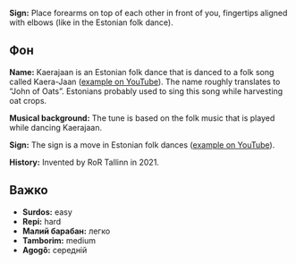 **Sign:** Place forearms on top of each other in front of you, fingertips
aligned with elbows (like in the Estonian folk dance).

## Фон

**Name:** Kaerajaan is an Estonian folk dance that is danced to a folk song
called Kaera-Jaan ([example on
YouTube](https://www.youtube.com/watch?v=5BKoS9CfQPA)). The name roughly
translates to “John of Oats”. Estonians probably used to sing this song while
harvesting oat crops.

**Musical background:** The tune is based on the folk music that is played while
dancing Kaerajaan.

**Sign:** The sign is a move in Estonian folk dances ([example on
YouTube](https://youtu.be/-udR34x2aTM?t=4)).

**History:** Invented by RoR Tallinn in 2021.

## Важко

* **Surdos:** easy
* **Repi:** hard
* **Малий барабан:** легко
* **Tamborim:** medium
* **Agogô:** середній
